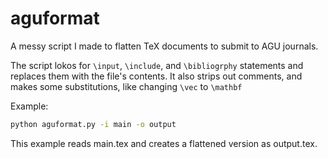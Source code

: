 # aguformat
A messy script I made to flatten TeX documents to submit to AGU journals.

The script lokos for `\input`, `\include`, and `\bibliogrphy` statements and replaces them with the file's contents.
It also strips out comments, and makes some substitutions, like changing `\vec` to `\mathbf`

Example:
```sh
python aguformat.py -i main -o output
```

This example reads main.tex and creates a flattened version as output.tex.
